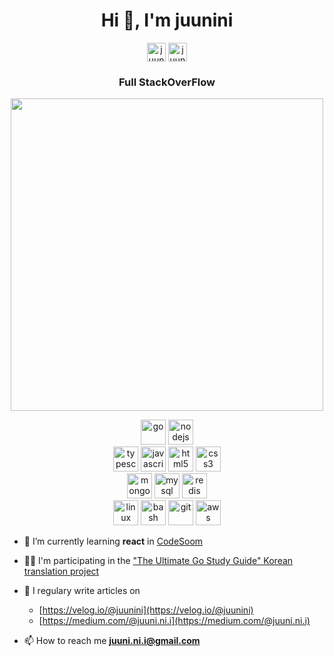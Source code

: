 <h1 align="center">Hi 👋, I'm juunini</h1>

<p align="center">
<a href="https://velog.io/@juunini" target="blank"><img align="center" src="https://static.velog.io/favicon.ico" alt="juunini1" height="30" width="30" /></a>
<a href="https://fb.com/juuni.ni.i" target="blank"><img align="center" src="https://cdn.jsdelivr.net/npm/simple-icons@3.0.1/icons/facebook.svg" alt="juuni.ni.i" height="30" width="30" /></a>
</p>

<h3 align="center">Full StackOverFlow</h3>

<!--<p align="left"> <img src="https://komarev.com/ghpvc/?username=juunini" alt="juunini" /> </p>-->

<p align="center"><img src="https://i.imgur.com/oxvOVQq.jpg" alt="" width="500" /></p>

<p align="center">
  <img src="https://devicons.github.io/devicon/devicon.git/icons/go/go-original.svg" alt="go" width="40" height="40"/> 
  <img src="https://devicons.github.io/devicon/devicon.git/icons/nodejs/nodejs-original-wordmark.svg" alt="nodejs" width="40" height="40"/> 
  <br>
  
  <img src="https://devicons.github.io/devicon/devicon.git/icons/typescript/typescript-original.svg" alt="typescript" width="40" height="40"/>
  <img src="https://devicons.github.io/devicon/devicon.git/icons/javascript/javascript-original.svg" alt="javascript" width="40" height="40"/> 
  <img src="https://devicons.github.io/devicon/devicon.git/icons/html5/html5-original-wordmark.svg" alt="html5" width="40" height="40"/> 
  <img src="https://devicons.github.io/devicon/devicon.git/icons/css3/css3-original-wordmark.svg" alt="css3" width="40" height="40"/> 
  <br>
  
  <img src="https://devicons.github.io/devicon/devicon.git/icons/mongodb/mongodb-original-wordmark.svg" alt="mongodb" width="40" height="40"/> 
  <img src="https://devicons.github.io/devicon/devicon.git/icons/mysql/mysql-original-wordmark.svg" alt="mysql" width="40" height="40"/> 
  <img src="https://devicons.github.io/devicon/devicon.git/icons/redis/redis-original-wordmark.svg" alt="redis" width="40" height="40"/> 
  <br>
  
  <img src="https://devicons.github.io/devicon/devicon.git/icons/linux/linux-original.svg" alt="linux" width="40" height="40"/> 
  <img src="https://www.vectorlogo.zone/logos/gnu_bash/gnu_bash-icon.svg" alt="bash" width="40" height="40"/> 
  <img src="https://www.vectorlogo.zone/logos/git-scm/git-scm-icon.svg" alt="git" width="40" height="40"/> 
  <img src="https://devicons.github.io/devicon/devicon.git/icons/amazonwebservices/amazonwebservices-original-wordmark.svg" alt="aws" width="40" height="40"/> 
</p>

<!-- - 🤝 I’m currently working in [FETCHING CO., Ltd.](http://fetching.co.kr/) -->

- 🌱 I’m currently learning **react** in [CodeSoom](https://www.codesoom.com/)

- 👨‍💻 I'm participating in the ["The Ultimate Go Study Guide" Korean translation project](https://github.com/ultimate-go-korean/translation)

- 📝 I regulary write articles on
  - [https://velog.io/@juunini](https://velog.io/@juunini)
  - [https://medium.com/@juuni.ni.i](https://medium.com/@juuni.ni.i)

- 📫 How to reach me **juuni.ni.i@gmail.com**

<!--<p align="center"><img align="center" src="https://github-readme-stats.vercel.app/api/top-langs/?username=juunini&layout=compact&hide=html" alt="juunini" /></p>-->

<!--<p align="center">&nbsp;<img align="center" src="https://github-readme-stats.vercel.app/api?username=juunini&show_icons=true" alt="juunini" /></p>-->
